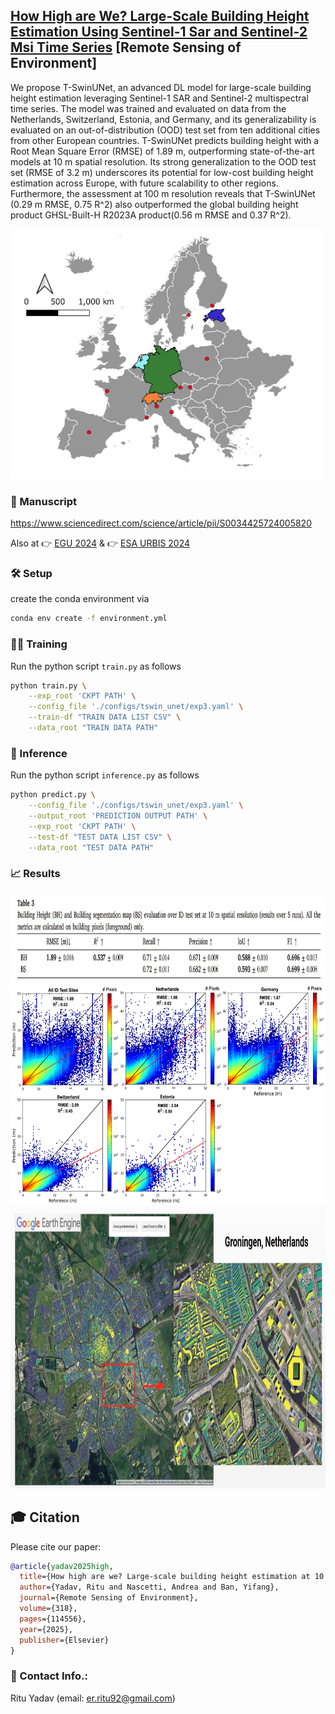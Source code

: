 ## [How High are We? Large-Scale Building Height Estimation Using Sentinel-1 Sar and Sentinel-2 Msi Time Series](https://www.sciencedirect.com/science/article/pii/S0034425724005820) [Remote Sensing of Environment] 

We propose T-SwinUNet, an advanced DL model for large-scale building height estimation leveraging Sentinel-1 SAR and Sentinel-2 multispectral time series. The model was trained and evaluated on data from the Netherlands, Switzerland, Estonia, and Germany, and its generalizability is evaluated on an out-of-distribution (OOD) test set from ten additional cities from other European countries. T-SwinUNet predicts building height with a Root Mean Square Error (RMSE) of 1.89 m, outperforming state-of-the-art models at 10 m spatial resolution. Its strong generalization to the OOD test set (RMSE of 3.2 m) underscores its potential for low-cost building height estimation across Europe, with future scalability to other regions. Furthermore, the assessment at 100 m resolution reveals that T-SwinUNet (0.29 m RMSE, 0.75 R^2) also outperformed the global building height product GHSL-Built-H R2023A product(0.56 m RMSE and 0.37 R^2). 

<img src="https://github.com/RituYadav92/Large-Scale-Building-Height-Estimation/blob/main/TSwinUnet/assets/figures/dataset_location.png" alt="Sites" width="500" height="400">

### 🎉 Manuscript
https://www.sciencedirect.com/science/article/pii/S0034425724005820

Also at  👉 [EGU 2024](https://meetingorganizer.copernicus.org/EGU24/EGU24-4493.html) & 
         👉 [ESA URBIS 2024](https://www.conftool.pro/urbis24/index.php?page=browseSessions&form_session=71&presentations=hide)


### 🛠️ Setup
create the conda environment via

```bash
conda env create -f environment.yml
```

### 🏋️‍♂️ Training
Run the python script `train.py` as follows

```bash
python train.py \
    --exp_root 'CKPT PATH' \
    --config_file './configs/tswin_unet/exp3.yaml' \
    --train-df "TRAIN DATA LIST CSV" \
    --data_root "TRAIN DATA PATH"
```
###  🚀 Inference
Run the python script `inference.py` as follows
```bash
python predict.py \
    --config_file './configs/tswin_unet/exp3.yaml' \
    --output_root 'PREDICTION OUTPUT PATH' \
    --exp_root 'CKPT PATH' \
    --test-df "TEST DATA LIST CSV" \
    --data_root "TEST DATA PATH"
```

### 📈 Results

<img src="https://github.com/RituYadav92/Large-Scale-Building-Height-Estimation/blob/main/TSwinUnet/assets/figures/Quant.jpg" alt="Sites" width="900" height="145">
<img src="https://github.com/RituYadav92/Large-Scale-Building-Height-Estimation/blob/main/TSwinUnet/assets/figures/COR.jpg" alt="Sites" width="680" height="350">
<img src="https://github.com/RituYadav92/Large-Scale-Building-Height-Estimation/blob/main/TSwinUnet/assets/figures/GEE_vis.jpg" alt="Sites" width="900" height="450">

## 🎓 Citation

Please cite our paper:

```bibtex
@article{yadav2025high,
  title={How high are we? Large-scale building height estimation at 10 m using Sentinel-1 SAR and Sentinel-2 MSI time series},
  author={Yadav, Ritu and Nascetti, Andrea and Ban, Yifang},
  journal={Remote Sensing of Environment},
  volume={318},
  pages={114556},
  year={2025},
  publisher={Elsevier}
}
```

### 👋 Contact Info.:
Ritu Yadav (email: er.ritu92@gmail.com)

